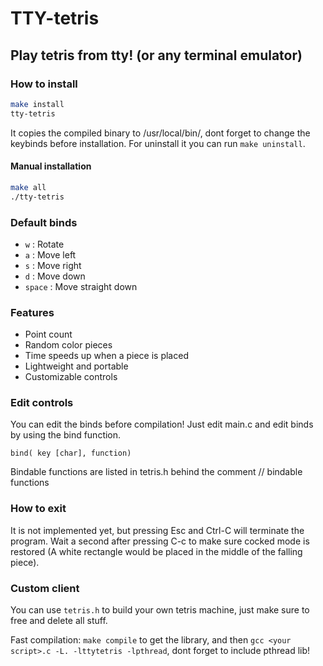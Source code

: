 # TTY-tetris

## Play tetris from tty! (or any terminal emulator)

### How to install

``` sh
make install
tty-tetris
```
It copies the compiled binary to /usr/local/bin/, dont forget to change
the keybinds before installation. For uninstall it you can run `make uninstall`.

#### Manual installation

``` sh
make all
./tty-tetris
```

### Default binds

- `w` : Rotate
- `a` : Move left
- `s` : Move right
- `d` : Move down
- `space` : Move straight down


### Features

- Point count
- Random color pieces
- Time speeds up when a piece is placed
- Lightweight and portable
- Customizable controls

### Edit controls

You can edit the binds before compilation! Just edit main.c and
edit binds by using the bind function.

`bind( key [char], function)`

Bindable functions are listed in tetris.h behind the comment // bindable functions

### How to exit

It is not implemented yet, but pressing Esc and Ctrl-C will terminate the program.
Wait a second after pressing C-c to make sure cocked mode is restored (A white rectangle
would be placed in the middle of the falling piece).

### Custom client

You can use `tetris.h` to build your own tetris machine, just make sure to
free and delete all stuff.

Fast compilation: `make compile` to get the library, and then
`gcc <your script>.c -L. -lttytetris -lpthread`, dont forget to include pthread lib!
